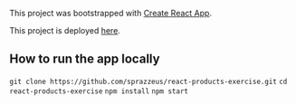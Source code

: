 This project was bootstrapped with [Create React App](https://github.com/facebookincubator/create-react-app).

This project is deployed [here](http://angelco.co/react-products-exercise/).

## How to run the app locally

`git clone https://github.com/sprazzeus/react-products-exercise.git`
`cd react-products-exercise`
`npm install`
`npm start`
